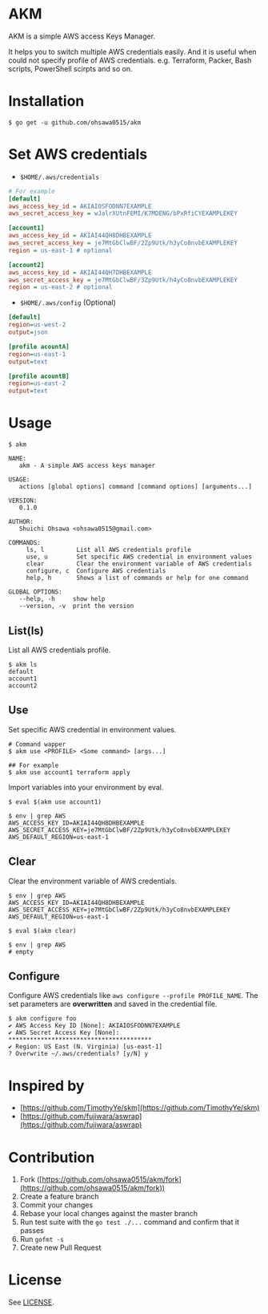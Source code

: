 AKM
===

AKM is a simple AWS access Keys Manager.

It helps you to switch multiple AWS credentials easily. And it is useful when could not specify profile of AWS credentials. e.g. Terraform, Packer, Bash scripts, PowerShell scirpts and so on.

# Installation

```console
$ go get -u github.com/ohsawa0515/akm
```

# Set AWS credentials

- `$HOME/.aws/credentials`

```ini
# For example
[default]
aws_access_key_id = AKIAIOSFODNN7EXAMPLE
aws_secret_access_key = wJalrXUtnFEMI/K7MDENG/bPxRfiCYEXAMPLEKEY

[account1]
aws_access_key_id = AKIAI44QH8DHBEXAMPLE
aws_secret_access_key = je7MtGbClwBF/2Zp9Utk/h3yCo8nvbEXAMPLEKEY
region = us-east-1 # optional

[account2]
aws_access_key_id = AKIAI44QH7DHBEXAMPLE
aws_secret_access_key = je7MtGbClwBF/3Zp9Utk/h4yCo8nvbEXAMPLEKEY
region = us-east-2 # optional
```

- `$HOME/.aws/config` (Optional)

```ini
[default]
region=us-west-2
output=json

[profile acountA]
region=us-east-1
output=text

[profile acountB]
region=us-east-2
output=text
```

# Usage

```console
$ akm

NAME:
   akm - A simple AWS access keys manager

USAGE:
   actions [global options] command [command options] [arguments...]

VERSION:
   0.1.0

AUTHOR:
   Shuichi Ohsawa <ohsawa0515@gmail.com>

COMMANDS:
     ls, l         List all AWS credentials profile
     use, u        Set specific AWS credential in environment values
     clear         Clear the environment variable of AWS credentials
     configure, c  Configure AWS credentials
     help, h       Shows a list of commands or help for one command

GLOBAL OPTIONS:
   --help, -h     show help
   --version, -v  print the version
```

## List(ls)

List all AWS credentials profile.

```console
$ akm ls
default
account1
account2
```

## Use

Set specific AWS credential in environment values.

```console
# Command wapper
$ akm use <PROFILE> <Some command> [args...]

## For example
$ akm use account1 terraform apply
```

Import variables into your environment by eval.

```console
$ eval $(akm use account1)

$ env | grep AWS
AWS_ACCESS_KEY_ID=AKIAI44QH8DHBEXAMPLE
AWS_SECRET_ACCESS_KEY=je7MtGbClwBF/2Zp9Utk/h3yCo8nvbEXAMPLEKEY
AWS_DEFAULT_REGION=us-east-1
```

## Clear

Clear the environment variable of AWS credentials.

```console
$ env | grep AWS
AWS_ACCESS_KEY_ID=AKIAI44QH8DHBEXAMPLE
AWS_SECRET_ACCESS_KEY=je7MtGbClwBF/2Zp9Utk/h3yCo8nvbEXAMPLEKEY
AWS_DEFAULT_REGION=us-east-1

$ eval $(akm clear)

$ env | grep AWS
# empty
```

## Configure

Configure AWS credentials like `aws configure --profile PROFILE_NAME`.
The set parameters are **overwritten** and saved in the credential file.

```console
$ akm configure foo
✔ AWS Access Key ID [None]: AKIAIOSFODNN7EXAMPLE
✔ AWS Secret Access Key [None]: ****************************************
✔ Region: US East (N. Virginia) [us-east-1]
? Overwrite ~/.aws/credentials? [y/N] y
```

# Inspired by

- [https://github.com/TimothyYe/skm](https://github.com/TimothyYe/skm)
- [https://github.com/fujiwara/aswrap](https://github.com/fujiwara/aswrap)

# Contribution

1. Fork ([https://github.com/ohsawa0515/akm/fork](https://github.com/ohsawa0515/akm/fork))
2. Create a feature branch
3. Commit your changes
4. Rebase your local changes against the master branch
5. Run test suite with the `go test ./...` command and confirm that it passes
6. Run `gofmt -s`
7. Create new Pull Request

# License

See [LICENSE](https://github.com/ohsawa0515/akm/blob/master/LICENSE).